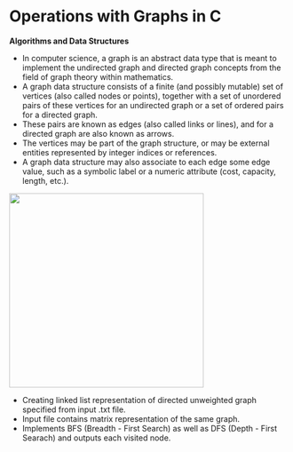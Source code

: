 # Operations with Graphs in C

**Algorithms and Data Structures**

- In computer science, a graph is an abstract data type that is meant to implement the undirected graph and directed graph concepts from the field of graph theory within mathematics.
- A graph data structure consists of a finite (and possibly mutable) set of vertices (also called nodes or points), together with a set of unordered pairs of these vertices for an undirected graph or a set of ordered pairs for a directed graph. 
- These pairs are known as edges (also called links or lines), and for a directed graph are also known as arrows. 
- The vertices may be part of the graph structure, or may be external entities represented by integer indices or references.
- A graph data structure may also associate to each edge some edge value, such as a symbolic label or a numeric attribute (cost, capacity, length, etc.). 

<img src = ..\assets\Illustration.PNG width = 350/>

- Creating linked list representation of directed unweighted graph specified from input .txt file.
- Input file contains matrix representation of the same graph.
- Implements BFS (Breadth - First Search) as well as DFS (Depth - First Searach) and outputs each visited node.
